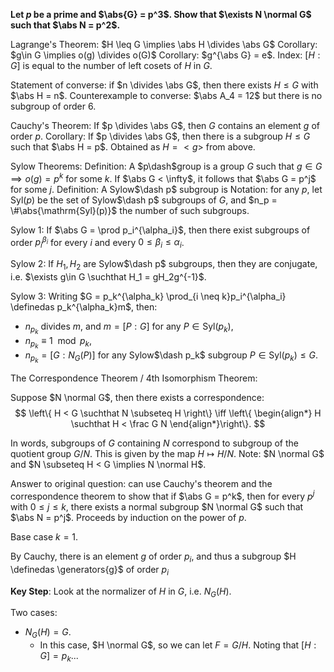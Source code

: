 **Let $p$ be a prime and $\abs{G} = p^3$. Show that $\exists N \normal G$ such that $\abs N = p^2$.**

Lagrange's Theorem: $H \leq G \implies \abs H \divides \abs G$
Corollary: $g\in G \implies o(g) \divides o(G)$
Corollary: $g^{\abs G} = e$.
Index: $[H : G]$ is equal to the number of left cosets of $H$ in $G$.

Statement of converse: if $n \divides \abs G$, then there exists $H \leq G$ with $\abs H = n$.
Counterexample to converse: $\abs A_4 = 12$ but there is no subgroup of order 6.

Cauchy's Theorem: If $p \divides \abs G$, then $G$ contains an element $g$ of order $p$.
Corollary: If $p \divides \abs G$, then there is a subgroup $H \leq G$ such that $\abs H = p$. Obtained as $H = <g>$ from above.

Sylow Theorems:
Definition: A $p\dash$group is a group $G$ such that $g\in G \implies o(g) = p^k$ for some $k$. If $\abs G < \infty$, it follows that $\abs G = p^j$ for some $j$.
Definition: A Sylow$\dash p$ subgroup is
Notation: for any $p$, let $\mathrm{Syl}(p)$ be the set of Sylow$\dash p$ subgroups of $G$, and $n_p = \#\abs{\mathrm{Syl}(p)}$ the number of such subgroups.

Sylow 1: If $\abs G = \prod p_i^{\alpha_i}$, then there exist subgroups of order $p_i^{\beta_i}$ for every $i$ and every $0 \leq \beta_i \leq \alpha_i$.

Sylow 2: If $H_1, H_2$ are Sylow$\dash p$ subgroups, then they are conjugate, i.e. $\exists g\in G \suchthat H_1 = gH_2g^{-1}$.

Sylow 3: Writing $G = p_k^{\alpha_k} \prod_{i \neq k}p_i^{\alpha_i} \definedas p_k^{\alpha_k}m$, then:
- $n_{p_k}$ divides $m$, and $m = [P : G]$ for any $P \in \mathrm{Syl}(p_k)$,
- $n_{p_k} \equiv 1 \mod p_k$,
- $n_{p_k} = [G: N_G(P)]$ for any Sylow$\dash p_k$ subgroup $P \in \mathrm{Syl}(p_k) \leq G$.

The Correspondence Theorem / 4th Isomorphism Theorem: 

Suppose $N \normal G$, then there exists a correspondence:
$$
\left\{ 
H < G \suchthat N \subseteq H
\right\}
\iff
\left\{ \begin{align*} 
H \suchthat H < \frac G N
\end{align*}\right\}.
$$

In words, subgroups of $G$ containing $N$ correspond to subgroup of the quotient group $G/N$. This is given by the map $H \mapsto H/N$.
Note: $N \normal G$ and $N \subseteq H < G \implies N \normal H$.

Answer to original question: can use Cauchy's theorem and the correspondence theorem to show that if $\abs G = p^k$, then for every $p^j$ with $0 \leq j \leq k$, there exists a normal subgroup $N \normal G$ such that $\abs N = p^j$. Proceeds by induction on the power of $p$.

Base case $k=1$.

By Cauchy, there is an element $g$ of order $p_i$, and thus a subgroup $H \definedas \generators{g}$ of order $p_i$

**Key Step**: Look at the normalizer of $H$ in $G$, i.e. $N_G(H)$.

Two cases:

- $N_G(H) = G$.
  - In this case, $H \normal G$, so we can let $F = G/H$. Noting that $[H : G] = p_k$...
